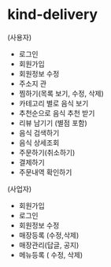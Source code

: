 # kind-delivery
(사용자)
- 로그인
- 회원가입
- 회원정보 수정
- 주소지 관
- 찜하기(목록 보기, 수정, 삭제)
- 카테고리 별로 음식 보기
- 추천순으로 음식 추천 받기
- 리뷰 남기기 (별점 포함)
- 음식 검색하기
- 음식 상세조회
- 주문하기(취소하기)
- 결제하기
- 주문내역 확인하기

(사업자)
- 회원가입
- 로그인
- 회원정보 수정
- 매장등록 (수정,삭제)
- 매장관리(답글, 공지)
- 메뉴등록 ( 수정, 삭제)
